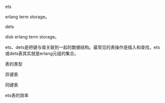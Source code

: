 ets

erlang term storage。

dets

disk erlang term storage。

ets、dets是把键与值关联到一起的数据结构。最常见的表操作是插入和查找，ets或dets表其实就是erlang元组的集合。





表的类型

异键表

同键表





ets表的效率